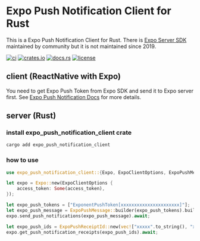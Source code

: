 # Expo Push Notification Client for Rust

This is a Expo Push Notification Client for Rust. There is [Expo Server SDK](https://github.com/expo/expo-server-sdk-rust) maintained by community but it is not maintained since 2019.

[![ci](https://github.com/katayama8000/expo_push_notification_client/workflows/ci/badge.svg)](https://github.com/katayama8000/expo_push_notification_client/actions)
[![crates.io](https://img.shields.io/crates/v/expo_push_notification_client)](https://crates.io/crates/expo_push_notification_client)
[![docs.rs](https://img.shields.io/docsrs/expo_push_notification_client)](https://docs.rs/expo_push_notification_client)
[![license](https://img.shields.io/crates/l/expo_push_notification_client)](LICENSE)

## client (ReactNative with Expo)

You need to get Expo Push Token from Expo SDK and send it to Expo server first.
See [Expo Push Notification Docs](https://docs.expo.dev/push-notifications/push-notifications-setup/) for more details.

## server (Rust)

### install expo_push_notification_client crate

```bash
cargo add expo_push_notification_client
```

### how to use

```rust
use expo_push_notification_client::{Expo, ExpoClientOptions, ExpoPushMessage, ExpoPushReceiptId};

let expo = Expo::new(ExpoClientOptions {
    access_token: Some(access_token),
});

let expo_push_tokens = ["ExponentPushToken[xxxxxxxxxxxxxxxxxxxxxx]"];
let expo_push_message = ExpoPushMessage::builder(expo_push_tokens).build()?;
expo.send_push_notifications(expo_push_message).await;

let expo_push_ids = ExpoPushReceiptId::new(vec!["xxxxx".to_string(), "xxxxx".to_string()]);
expo.get_push_notification_receipts(expo_push_ids).await;
```
